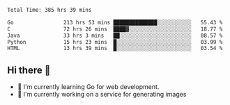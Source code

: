 <!--START_SECTION:waka-->

```txt
Total Time: 385 hrs 39 mins

Go                213 hrs 53 mins ██████████████░░░░░░░░░░░   55.43 %
C                 72 hrs 26 mins  ████▓░░░░░░░░░░░░░░░░░░░░   18.77 %
Java              33 hrs 3 mins   ██░░░░░░░░░░░░░░░░░░░░░░░   08.57 %
Python            15 hrs 23 mins  █░░░░░░░░░░░░░░░░░░░░░░░░   03.99 %
HTML              13 hrs 39 mins  █░░░░░░░░░░░░░░░░░░░░░░░░   03.54 %
```

<!--END_SECTION:waka-->

## Hi there 👋
- 🌱 I'm currently learning Go for web development.
- 🔭 I'm currently working on a service for generating images 

<!--
**prorok210/prorok210** is a ✨ _special_ ✨ repository because its `README.md` (this file) appears on your GitHub profile.

Here are some ideas to get you started:

- 🔭 I’m currently working on ...
- 🌱 I’m currently learning ...
- 👯 I’m looking to collaborate on ...
- 🤔 I’m looking for help with ...
- 💬 Ask me about ...
- 📫 How to reach me: ...
- 😄 Pronouns: ...
- ⚡ Fun fact: ...
-->
